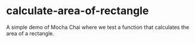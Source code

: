 # calculate-area-of-rectangle
A simple demo of Mocha Chai where we test a function that calculates the area of a rectangle.